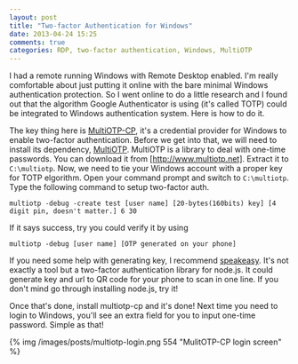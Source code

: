 ```yaml
---
layout: post
title: "Two-factor Authentication for Windows"
date: 2013-04-24 15:25
comments: true
categories: RDP, two-factor authentication, Windows, MultiOTP
---
```


I had a remote running Windows with Remote Desktop enabled. I'm really
comfortable about just putting it online with the bare minimal Windows
authentication protection. So I went online to do a little research and I found
out that the algorithm Google Authenticator is using (it's called TOTP) could
be integrated to Windows authentication system. Here is how to do it.

The key thing here is [MultiOTP-CP], it's a credential provider for Windows to
enable two-factor authentication. Before we get into that, we will need to
install its dependency, [MultiOTP]. MultiOTP is a library to deal with one-time
passwords. You can download it from [http://www.multiotp.net]. Extract it to
`C:\multiotp`. Now, we need to tie your Windows account with a proper key for
TOTP elgorithm. Open your command prompt and switch to `C:\multiotp`. Type the
following command to setup two-factor auth.

```
multiotp -debug -create test [user name] [20-bytes(160bits) key] [4 digit pin, doesn't matter.] 6 30
```

If it says success, try you could verify it by using

```
multiotp -debug [user name] [OTP generated on your phone]
```

If you need some help with generating key, I recommend [speakeasy]. It's not
exactly a tool but a two-factor authentication library for node.js. It could
generate key and url to QR code for your phone to scan in one line. If you
don't mind go through installing node.js, try it!

Once that's done, install multiotp-cp and it's done! Next time you need to
login to Windows, you'll see an extra field for you to input one-time password.
Simple as that!

{% img /images/posts/multiotp-login.png 554 "MulitOTP-CP login screen" %}

[MultiOTP]: http://www.multiotp.net
[MultiOTP-CP]: http://code.google.com/p/multi-one-time-password--credential-provider/
[speakeasy]: https://github.com/markbao/speakeasy
